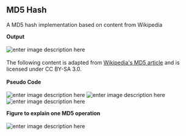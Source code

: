 ## MD5 Hash
A MD5 hash implementation based on content from Wikipedia

**Output**\
\
![enter image description here](https://r96922081.github.io/images/md5hash/output.png)\
\
The following content is adapted from [Wikipedia's MD5 article](https://en.wikipedia.org/wiki/MD5) and is licensed under CC BY-SA 3.0.\
\
**Pseudo Code**\
\
![enter image description here](https://r96922081.github.io/images/md5hash/code1.png)
![enter image description here](https://r96922081.github.io/images/md5hash/code2.png)
![enter image description here](https://r96922081.github.io/images/md5hash/code3.png)

**Figure to explain one MD5 operation**\
\
![enter image description here](https://r96922081.github.io/images/md5hash/figure.png)
